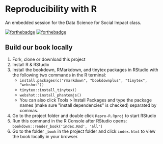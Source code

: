# Reproducibility with R

An embedded session for the Data Science for Social Impact class.

[![forthebadge](https://forthebadge.com/images/badges/60-percent-of-the-time-works-every-time.svg)](https://forthebadge.com) [![forthebadge](https://forthebadge.com/images/badges/cc-sa.svg)](https://forthebadge.com)

## Build our book locally
1. Fork, clone or download this project
2. Install R & RStudio
3. Install the bookdown, RMarkdown, and tinytex packages in RStudio with the following two commands in the R terminal:
	* `install.packages(c("rmarkdown", "bookdownplus", "tinytex", "webshot"))`
	* `tinytex::install_tinytex()`
	* `webshot::install_phantomjs()`
	* You can also click Tools > Install Packages and type the package names (make sure "install dependencies" is checked) separated by commas.
4. Go to the project folder and double click `Repro-R.Rproj` to start RStudio
5. Run this command in the R Console after RStudio opens: `bookdown::render_book('index.Rmd', 'all')`
6. Go to the folder `_book` in the project folder and click `index.html` to view the book locally in your browser.